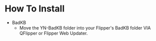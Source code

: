 <h1>How To Install</h1>

- BadKB
  - Move the YN-BadKB folder into your Flipper's BadKB folder VIA QFlipper or Flipper Web Updater.
